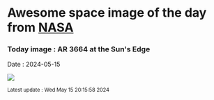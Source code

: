 
# Awesome space image of the day from [NASA](https://api.nasa.gov/)

### Today image : AR 3664 at the Sun's Edge
Date : 2024-05-15

![](https://apod.nasa.gov/apod/image/2405/AR3664Prom_Voltmer_960.jpg)

<small>Latest update : Wed May 15 20:15:58 2024</small>
        